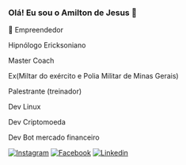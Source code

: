 ### Olá! Eu sou o Amilton de Jesus 👋
👨 Empreendedor

Hipnólogo Ericksoniano

Master Coach

Ex(Miltar do exército e Polia Militar de Minas Gerais)

Palestrante (treinador)

Dev Linux

Dev Criptomoeda 

Dev Bot mercado financeiro

[![Instagram](https://img.shields.io/badge/Instagram-E4405F?style=for-the-badge&logo=instagram&logoColor=white
)](https://www.instagram.com/amiltondejesus7/)
[![Facebook](https://img.shields.io/badge/Facebook-1877F2?style=for-the-badge&logo=facebook&logoColor=white
)](https://www.facebook.com/amilton.dejesus)
[![Linkedin](https://img.shields.io/badge/LinkedIn-0077B5?style=for-the-badge&logo=linkedin&logoColor=white
)](https://www.linkedin.com/in/amilton-de-jesus-80349127/)


